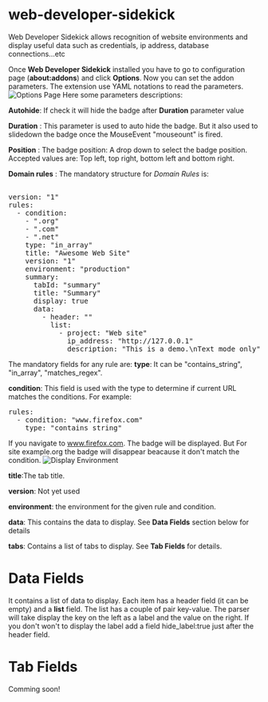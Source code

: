 # web-developer-sidekick #

Web Developer Sidekick allows recognition of website environments and display useful data such as credentials, ip address, database connections...etc

Once **Web Developer Sidekick** installed you have to go to configuration page (**about:addons**) and click **Options**. Now you can set the addon parameters. The extension use YAML notations to read the parameters. 
![Options Page](https://addons.cdn.mozilla.net/user-media/previews/full/193/193122.png?modified=1511928151)
Here some parameters descriptions:

**Autohide**: If check it will hide the badge after **Duration** parameter value 

**Duration** : This parameter is used to auto hide the badge. But it also used to slidedown the badge once the MouseEvent "mouseount" is fired.

**Position** : The badge position: A drop down to select the badge position. Accepted values are: Top left, top right, bottom left and bottom right. 

**Domain rules** : The mandatory structure for _Domain Rules_ is: 

<pre>  
version: "1"
rules:
  - condition:
    - ".org"
    - ".com"
    - ".net"
    type: "in_array"
    title: "Awesome Web Site"
    version: "1"
    environment: "production"
    summary:
      tabId: "summary"
      title: "Summary"
      display: true
      data:
        - header: ""
          list:
            - project: "Web site"
              ip_address: "http://127.0.0.1"
              description: "This is a demo.\nText mode only"
</pre>
The mandatory fields for any rule are: 
**type**: It can be "contains_string", "in_array", "matches_regex". 

**condition**: This field is used with the type to determine if current URL matches the conditions. For example: 

<pre>
rules:   
  - condition: "www.firefox.com"   
    type: "contains_string" 
</pre> 

If you navigate to www.firefox.com. The badge will be displayed. But For site example.org the badge will disappear beacause it don't match the condition. ![Display Environment](https://addons.cdn.mozilla.net/user-media/previews/full/193/193118.png?modified=1511928152)

**title**:The tab title. 

**version**: Not yet used 

**environment**: the environment for the given rule and condition. 

**data**: This contains the data to display. See **Data Fields** section below for details

**tabs**: Contains a list of tabs to display. See **Tab Fields** for details.

# Data Fields #
It contains a list of data to display. Each item has a header field (it can be empty) and a **list** field. The list has a couple of pair key-value. The parser will take display the key on the left as a label and the value on the right. If you don't won't to display the label add a field hide_label:true just after the header field.

# Tab Fields #
Comming soon!
